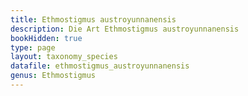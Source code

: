 ```yaml
---
title: Ethmostigmus austroyunnanensis
description: Die Art Ethmostigmus austroyunnanensis
bookHidden: true
type: page
layout: taxonomy_species
datafile: ethmostigmus_austroyunnanensis
genus: Ethmostigmus
---
```


